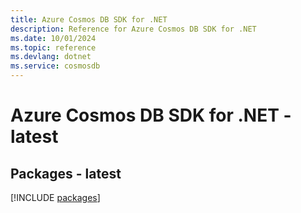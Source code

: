 ```yaml
---
title: Azure Cosmos DB SDK for .NET
description: Reference for Azure Cosmos DB SDK for .NET
ms.date: 10/01/2024
ms.topic: reference
ms.devlang: dotnet
ms.service: cosmosdb
---
```

# Azure Cosmos DB SDK for .NET - latest
## Packages - latest
[!INCLUDE [packages](cosmos-db-index.md)]